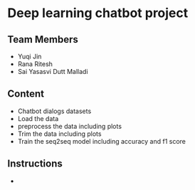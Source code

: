 # Deep learning chatbot project
## Team Members
* Yuqi Jin
* Rana Ritesh
* Sai Yasasvi Dutt Malladi
## Content
* Chatbot dialogs datasets
* Load the data
* preprocess the data including plots
* Trim the data including plots
* Train the seq2seq model including accuracy and f1 score
## Instructions
*
